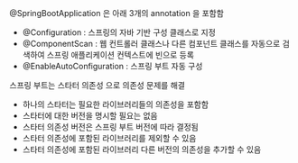 @SpringBootApplication 은 아래 3개의 annotation 을 포함함

- @Configuration : 스프링의 자바 기반 구성 클래스로 지정
- @ComponentScan : 웹 컨트롤러 클래스나 다른 컴포넌트 클래스를 자동으로 검색하여 스프링 애플리케이션 컨텍스트에 빈으로 등록
- @EnableAutoConfiguration : 스프링 부트 자동 구성

스프링 부트는 스타터 의존성 으로 의존성 문제를 해결

- 하나의 스타터는 필요한 라이브러리들의 의존성을 포함함
- 스타터에 대한 버전을 명시할 필요는 없음
- 스타터 의존성 버전은 스프링 부트 버전에 따라 결정됨 
- 스타터 의존성에 포함된 라이브러리를 제외할 수 있음
- 스타터 의존성에 포함된 라이브러리 다른 버전의 의존성을 추가할 수 있음 
